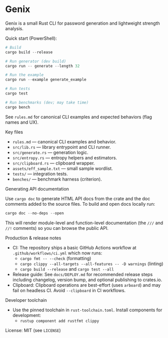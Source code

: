 # Genix

Genix is a small Rust CLI for password generation and lightweight strength analysis.

Quick start (PowerShell):

```powershell
# Build
cargo build --release

# Run generator (dev build)
cargo run -- generate --length 32

# Run the example
cargo run --example generate_example

# Run tests
cargo test

# Run benchmarks (dev; may take time)
cargo bench
```

See `rules.md` for canonical CLI examples and expected behaviors (flag names and UX).

Key files
- `rules.md` — canonical CLI examples and behavior.
- `src/lib.rs` — library entrypoint and CLI runner.
- `src/generate.rs` — generation logic.
- `src/entropy.rs` — entropy helpers and estimators.
- `src/clipboard.rs` — clipboard wrapper.
- `assets/eff_sample.txt` — small sample wordlist.
- `tests/` — integration tests.
- `benches/` — benchmark harness (criterion).

Generating API documentation

Use `cargo doc` to generate HTML API docs from the crate and the doc comments added to
the source files. To build and open docs locally run:

```powershell
cargo doc --no-deps --open
```

This will render module-level and function-level documentation (the `///` and
`//!` comments) so you can browse the public API.

Production & release notes
- CI: The repository ships a basic GitHub Actions workflow at `.github/workflows/ci.yml` which now runs:
	- `cargo fmt -- --check` (formatting)
	- `cargo clippy --all-targets --all-features -- -D warnings` (linting)
	- `cargo build --release` and `cargo test --all`
- Release guide: See `docs/DEPLOY.md` for recommended release steps including changelog, version bump, and optional publishing to crates.io.
- Clipboard: Clipboard operations are best-effort (uses `arboard`) and may fail on headless CI. Avoid `--clipboard` in CI workflows.

Developer toolchain
- Use the pinned toolchain in `rust-toolchain.toml`. Install components for development:
	- `rustup component add rustfmt clippy`


License: MIT (see `LICENSE`)
